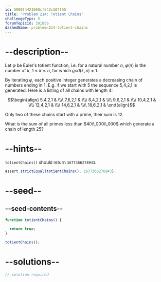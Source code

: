 ```yaml
---
id: 5900f4421000cf542c50ff55
title: 'Problem 214: Totient Chains'
challengeType: 5
forumTopicId: 301856
dashedName: problem-214-totient-chains
---
```


# --description--

Let $φ$ be Euler's totient function, i.e. for a natural number $n$, $φ(n)$ is the number of $k$, $1 ≤ k ≤ n$, for which $gcd(k,n) = 1$.

By iterating $φ$, each positive integer generates a decreasing chain of numbers ending in 1. E.g. if we start with 5 the sequence 5,4,2,1 is generated. Here is a listing of all chains with length 4:

$$\begin{align}
   5,4,2,1 & \\\\
   7,6,2,1 & \\\\
   8,4,2,1 & \\\\
   9,6,2,1 & \\\\
  10,4,2,1 & \\\\
  12,4,2,1 & \\\\
  14,6,2,1 & \\\\
  18,6,2,1 &
\end{align}$$

Only two of these chains start with a prime, their sum is 12.

What is the sum of all primes less than $40\\,000\\,000$ which generate a chain of length 25?

# --hints--

`totientChains()` should return `1677366278943`.

```js
assert.strictEqual(totientChains(), 1677366278943);
```

# --seed--

## --seed-contents--

```js
function totientChains() {

  return true;
}

totientChains();
```

# --solutions--

```js
// solution required
```
